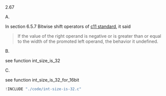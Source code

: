 2.67

A.

In section 6.5.7 Bitwise shift operators of [c11 standard](http://www.open-std.org/jtc1/sc22/wg14/www/docs/n1570.pdf), it said

> If the value of the right operand is negative or is greater than or
> equal to the width of the promoted left operand, the behavior it undefined.

B.

see function int_size_is_32

C.

see function int_size_is_32_for_16bit

```c
!INCLUDE "./code/int-size-is-32.c"
```


